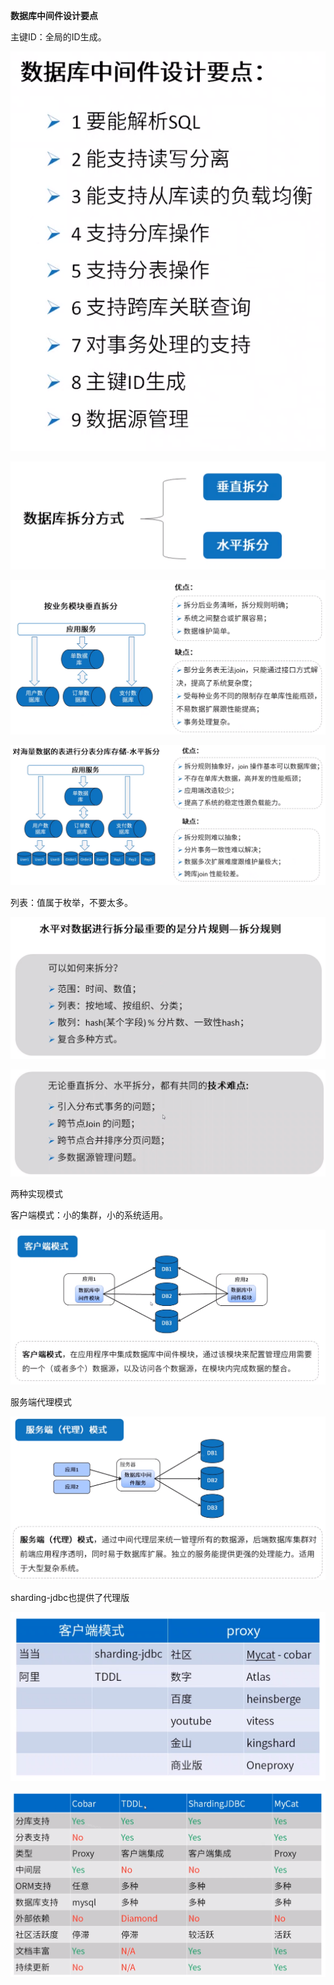 **数据库中间件设计要点**



主键ID：全局的ID生成。

![](设计要点.png)



![](拆分方式.png)



![](垂直拆分.png)



 

![](水平拆分.png)



列表：值属于枚举，不要太多。

![](水平拆分-分片规则.png)



![](技术难点.png)



两种实现模式

客户端模式：小的集群，小的系统适用。

![](客户端模式.png)



服务端代理模式

![](服务端代理模式.png)



sharding-jdbc也提供了代理版

![](常用数据库中间件简介.png)



![](常用数据库中间件比较.png)

